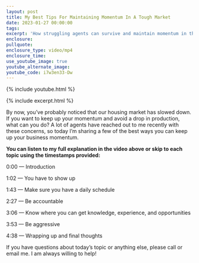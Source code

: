 ```yaml
---
layout: post
title: My Best Tips For Maintaining Momentum In A Tough Market
date: 2023-01-27 00:00:00
tags:
excerpt: 'How struggling agents can survive and maintain momentum in this market. '
enclosure:
pullquote:
enclosure_type: video/mp4
enclosure_time:
use_youtube_image: true
youtube_alternate_image:
youtube_code: i7w3en33-Dw
---
```

{% include youtube.html %}

{% include excerpt.html %}

By now, you’ve probably noticed that our housing market has slowed down. If you want to keep up your momentum and avoid a drop in production, what can you do? A lot of agents have reached out to me recently with these concerns, so today I’m sharing a few of the best ways you can keep up your business momentum.

**You can listen to my full explanation in the video above or skip to each topic using the timestamps provided:**

0:00 — Introduction

1:02 — You have to show up

1:43 — Make sure you have a daily schedule

2:27 — Be accountable

3:06 — Know where you can get knowledge, experience, and opportunities

3:53 — Be aggressive

4:38 — Wrapping up and final thoughts

If you have questions about today’s topic or anything else, please call or email me. I am always willing to help!